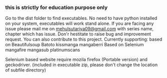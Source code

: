 ### this is strictly for education purpose only
Go to the dist folder to find executables.
No need to have python installed on your system, executables will work stand alone.
If you are facing any issue please mail me on mehulsutariya09@gmail.com with series name, chapter which has issue.
Don'r hestitate to raise bug and improvement request.
You can also contribute to this project.
Currently supporting:
based on Beautifulsoup
	Batoto
	kissmanga
	mangaberri
Based on Selenium
	mangafire
	mangasub
	platinumscans

Selenium based website require mozila firefox (Portable version) and geckodriver. (included in executable zip, please don't change the location of subfile directory)

